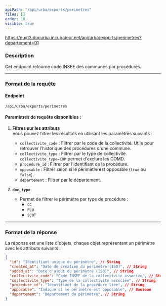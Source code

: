 ```yaml
---
apiPath: "/api/urba/exports/perimetres"
files: []
order: 10
visible: true
---
```

https://nuxt3.docurba.incubateur.net/api/urba/exports/perimetres?departement=01

### Description
Cet endpoint retourne code INSEE des communes par procédures.

---

### Format de la requête

#### Endpoint
`/api/urba/exports/perimetres`

#### Paramètres de requête disponibles :
1. **Filtres sur les attributs**  
   Vous pouvez filtrer les résultats en utilisant les paramètres suivants :
   - `collectivite_code` : Filtrer par le code de la collectivité. Utile pour retrouver l'historique des procédures d'une commune.
   - `collectivite_type` : Filtrer par le type de collectivité. `collectivite_type=COM` permet d'exclure les COMD.
   - `procedure_id` : Filtrer par l'identifiant de la procédure.
   - `opposable` : Filtrer selon si le périmètre est opposable (`true` ou `false`).
   - `departement` : Filtrer par le département.

2. **`doc_type`**  
   - Permet de filtrer le périmètre par type de procédure :
     - `CC`
     - `PLU`
     - `SCOT`

---

### Format de la réponse

La réponse est une liste d'objets, chaque objet représentant un périmètre avec les attributs suivants :

```json
{
  "id": "Identifiant unique du périmètre", // String
  "created_at": "Date de création du périmètre (ISO)", // String
  "added_at": "Date d'ajout du périmètre (ISO)", // String
  "collectivite_code": "Code INSEE de la collectivité associée", // String
  "collectivite_type": "Type de la collectivité associée", // String
  "procedure_id": "Identifiant de la procédure liée", // String
  "opposable": "Indique si le périmètre est opposable", // Boolean
  "departement": "Département du périmètre", // String
}
